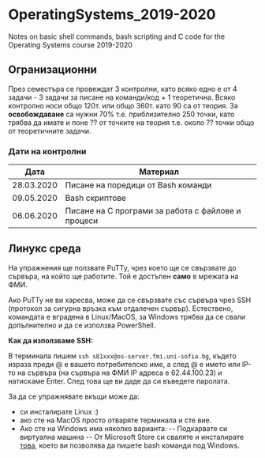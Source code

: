 # OperatingSystems_2019-2020
Notes on basic shell commands, bash scripting and C code for the Operating Systems course 2019-2020

## Огранизационни
През семестъра се провеждат 3 контролни, като всяко едно е от 4 задачи - 3 задачи за писане на команди/код + 1 теоретична. Всяко контролно носи общо 120т. или общо 360т. като 90 са от теория. 
За **освобождаване** са нужни 70% т.е. приблизително 250 точки, като трябва да имате и поне ?? от точките на теория т.е. около ?? точки общо от теоретичните задачи. 
### Дати на контролни 
Дата|Материал  |
|--|--|
|28.03.2020  |Писане на поредици от Bash команди  |
|09.05.2020  |Bash скриптове  |
|06.06.2020  |Писане на C програми за работа с файлове и процеси  |


## Линукс среда
На упражнения ще ползвате PuTTy, чрез което ще се свързвате до сървъра, на който ще работите. Той е достъпен **само** в мрежата на ФМИ.  

Ако PuTTy не ви харесва, може да се свързвате със сървъра чрез SSH (протокол за сигурна връзка към отдалечен сървър). Естествено, командата е вградена в Linux/MacOS, за Windows трябва да се свали допълнително и да се използва PowerShell. 

**Как да използваме SSH:**

В терминала пишем
`ssh s81xxx@os-server.fmi.uni-sofia.bg`, където израза преди @ е вашето потребителско име, а след @ е името или IP-то на сървъра (на сървъра на ФМИ IP адреса е 62.44.100.23) и натискаме Enter. След това ще ви даде да си въведете паролата.

За да се упражнявате вкъщи може да:

 - си инсталирате Linux :)
 - ако сте на MacOS просто отваряте терминала и сте вие.
 - Ако сте на Windows има няколко варианта:
 -- Подкарвате си виртуална машина 
 -- От Microsoft Store си сваляте и инсталирате [това](https://www.microsoft.com/en-us/p/ubuntu/9nblggh4msv6?activetab=pivot:overviewtab), което ви позволява да пишете bash команди под Windows. 

